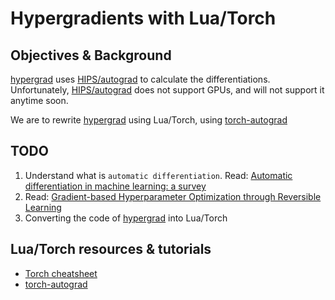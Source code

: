 # Hypergradients with Lua/Torch

## Objectives & Background

[hypergrad](https://github.com/HIPS/hypergrad) uses [HIPS/autograd](https://github.com/HIPS/autograd) to calculate the differentiations. Unfortunately, [HIPS/autograd](https://github.com/HIPS/autograd) does not support GPUs, and will not support it anytime soon. 

We are to rewrite [hypergrad](https://github.com/HIPS/hypergrad) using Lua/Torch, using [torch-autograd](https://github.com/twitter/torch-autograd)

## TODO
1. Understand what is `automatic differentiation`. Read: [Automatic differentiation in machine learning: a survey](http://arxiv.org/abs/1502.05767)
2. Read: [Gradient-based Hyperparameter Optimization through Reversible Learning](http://arxiv.org/abs/1502.03492)
3. Converting the code of [hypergrad](https://github.com/HIPS/hypergrad) into Lua/Torch

## Lua/Torch resources & tutorials
* [Torch cheatsheet](https://github.com/torch/torch7/wiki/Cheatsheet)
* [torch-autograd](https://github.com/twitter/torch-autograd)